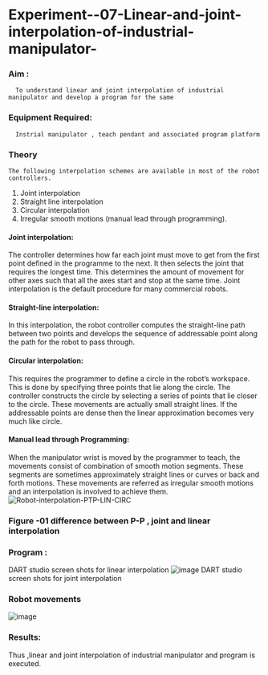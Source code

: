 # Experiment--07-Linear-and-joint-interpolation-of-industrial-manipulator-

### Aim :
      To understand linear and joint interpolation of industrial manipulator and develop a program for the same 
      
### Equipment Required: 
      Instrial manipulator , teach pendant and associated program platform 
      
### Theory 
    The following interpolation schemes are available in most of the robot controllers.
1. Joint interpolation
2. Straight line interpolation
3. Circular interpolation
4. Irregular smooth motions (manual lead through programming).
#### Joint interpolation: 
The controller determines how far each joint must move to get from the first point defined in the programme to the next. It then selects the joint that
requires the longest time. This determines the amount of movement for other axes such that all the axes start and stop at the same time. Joint interpolation is the default procedure for many commercial robots.

#### Straight-line interpolation: 
In this interpolation, the robot controller computes the straight-line path between two points and develops the sequence of addressable point along the path for the robot to pass through.

#### Circular interpolation: 
This requires the programmer to define a circle in the
robot’s workspace. This is done by specifying three points that lie along the circle. The controller constructs the circle by selecting a series of points that lie closer to the circle. These movements are actually small straight lines. If the addressable points are dense then the linear approximation becomes very much like circle.
#### Manual lead through Programming: 
When the manipulator wrist is moved by the programmer to teach, the movements consist of combination of smooth motion segments. These segments are sometimes approximately straight lines or curves or back and forth motions. These movements are referred as irregular smooth motions and an interpolation is involved to achieve them.
![Robot-interpolation-PTP-LIN-CIRC](https://user-images.githubusercontent.com/36288975/201615171-d0886aaa-8220-4b0c-8a1d-3d8a5c69c76a.png)
### Figure -01 difference between P-P , joint and linear interpolation 
### Program : 
DART studio screen shots for linear interpolation 
![image](https://github.com/Sharonsteffani2005/Experiment--07-Linear-and-joint-interpolation-of-industrial-manipulator-/assets/144979934/bd22e66b-2592-4050-992f-2f9ed2bd9db2)
DART studio screen shots for joint interpolation 
### Robot movements 
![image](https://github.com/Sharonsteffani2005/Experiment--07-Linear-and-joint-interpolation-of-industrial-manipulator-/assets/144979934/c329f6b1-15aa-47ff-8b78-622f4c8c80c0)
### Results:  
Thus ,linear and joint interpolation of industrial manipulator and program is executed.
